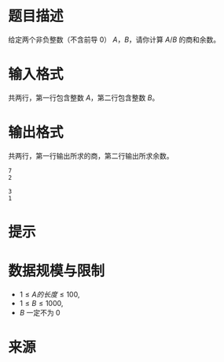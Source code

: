 # 题目描述

给定两个非负整数（不含前导 $0$） $A，B$，请你计算 $A / B$ 的商和余数。

# 输入格式

共两行，第一行包含整数 $A$，第二行包含整数 $B$。

# 输出格式

共两行，第一行输出所求的商，第二行输出所求余数。

```input1
7
2
```

```output1
3
1
```

# 提示

# 数据规模与限制
* $1 \le A的长度 \le 100$,  
* $1 \le B \le 1000$,  
* $B$ 一定不为 $0$

# 来源

<!-- * [acwing: 794.高精度除法](https://www.acwing.com/problem/content/796//) -->